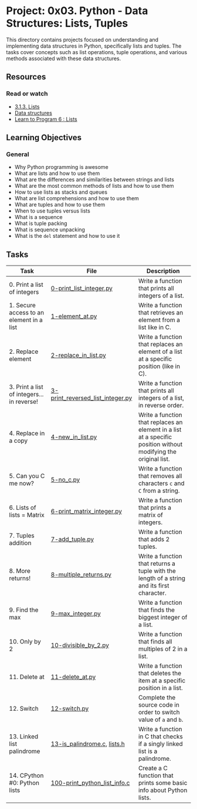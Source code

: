 # Project: 0x03. Python - Data Structures: Lists, Tuples

This directory contains projects focused on understanding and implementing data structures in Python, specifically lists and tuples. The tasks cover concepts such as list operations, tuple operations, and various methods associated with these data structures.

## Resources

### Read or watch

- [3.1.3. Lists](https://docs.python.org/3/tutorial/introduction.html#lists)
- [Data structures](https://docs.python.org/3/tutorial/datastructures.html)
- [Learn to Program 6 : Lists](https://www.youtube.com/watch?v=A1HUzrvS-Pw)

## Learning Objectives

### General

- Why Python programming is awesome
- What are lists and how to use them
- What are the differences and similarities between strings and lists
- What are the most common methods of lists and how to use them
- How to use lists as stacks and queues
- What are list comprehensions and how to use them
- What are tuples and how to use them
- When to use tuples versus lists
- What is a sequence
- What is tuple packing
- What is sequence unpacking
- What is the `del` statement and how to use it

## Tasks

| Task                                       | File                                                                   | Description                                                                                                     |
| ------------------------------------------ | ---------------------------------------------------------------------- | --------------------------------------------------------------------------------------------------------------- |
| 0. Print a list of integers                | [0-print_list_integer.py](./0-print_list_integer.py)                   | Write a function that prints all integers of a list.                                                            |
| 1. Secure access to an element in a list   | [1-element_at.py](./1-element_at.py)                                   | Write a function that retrieves an element from a list like in C.                                               |
| 2. Replace element                         | [2-replace_in_list.py](./2-replace_in_list.py)                         | Write a function that replaces an element of a list at a specific position (like in C).                         |
| 3. Print a list of integers... in reverse! | [3-print_reversed_list_integer.py](./3-print_reversed_list_integer.py) | Write a function that prints all integers of a list, in reverse order.                                          |
| 4. Replace in a copy                       | [4-new_in_list.py](./4-new_in_list.py)                                 | Write a function that replaces an element in a list at a specific position without modifying the original list. |
| 5. Can you C me now?                       | [5-no_c.py](./5-no_c.py)                                               | Write a function that removes all characters `c` and `C` from a string.                                         |
| 6. Lists of lists = Matrix                 | [6-print_matrix_integer.py](./6-print_matrix_integer.py)               | Write a function that prints a matrix of integers.                                                              |
| 7. Tuples addition                         | [7-add_tuple.py](./7-add_tuple.py)                                     | Write a function that adds 2 tuples.                                                                            |
| 8. More returns!                           | [8-multiple_returns.py](./8-multiple_returns.py)                       | Write a function that returns a tuple with the length of a string and its first character.                      |
| 9. Find the max                            | [9-max_integer.py](./9-max_integer.py)                                 | Write a function that finds the biggest integer of a list.                                                      |
| 10. Only by 2                              | [10-divisible_by_2.py](./10-divisible_by_2.py)                         | Write a function that finds all multiples of 2 in a list.                                                       |
| 11. Delete at                              | [11-delete_at.py](./11-delete_at.py)                                   | Write a function that deletes the item at a specific position in a list.                                        |
| 12. Switch                                 | [12-switch.py](./12-switch.py)                                         | Complete the source code in order to switch value of `a` and `b`.                                               |
| 13. Linked list palindrome                 | [13-is_palindrome.c](./13-is_palindrome.c), [lists.h](./lists.h)       | Write a function in C that checks if a singly linked list is a palindrome.                                      |
| 14. CPython #0: Python lists               | [100-print_python_list_info.c](./100-print_python_list_info.c)         | Create a C function that prints some basic info about Python lists.                                             |
